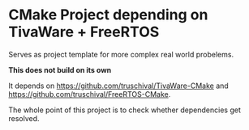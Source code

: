 # CMake Project depending on TivaWare + FreeRTOS

Serves as project template for more complex real world probelems.

**This does not build on its own**

It depends on https://github.com/truschival/TivaWare-CMake and 
https://github.com/truschival/FreeRTOS-CMake.

The whole point of this project is to check whether dependencies get 
resolved.

